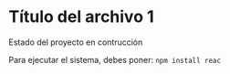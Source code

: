 # Título del archivo 1

Estado del proyecto en contrucción

Para ejecutar el sistema, debes poner:
  ```npm install reac```
